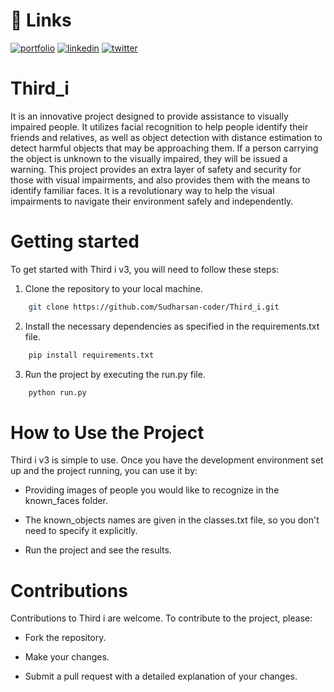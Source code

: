 # 🔗 Links

[![portfolio](https://img.shields.io/badge/my_portfolio-000?style=for-the-badge&logo=ko-fi&logoColor=white)](https://sudharsan22.wordpress.com/)          [![linkedin](https://img.shields.io/badge/linkedin-0A66C2?style=for-the-badge&logo=linkedin&logoColor=white)](https://www.linkedin.com/in/sudharsan-k-2a2763232/)     [![twitter](https://img.shields.io/badge/twitter-1DA1F2?style=for-the-badge&logo=twitter&logoColor=white)](https://twitter.com/Sudharsan220103)

# Third_i 
It is an innovative project designed to provide assistance to visually impaired people. It utilizes facial recognition to help people identify their friends and relatives, as well as object detection with distance estimation to detect harmful objects that may be approaching them. If a person carrying the object is unknown to the visually impaired, they will be issued a warning. This project provides an extra layer of safety and security for those with visual impairments, and also provides them with the means to identify familiar faces. It is a revolutionary way to help the visual impairments to navigate their environment safely and independently.

# Getting started

To get started with Third i v3, you will need to follow these steps:

  1. Clone the repository to your local machine.
```bash
    git clone https://github.com/Sudharsan-coder/Third_i.git
```
  2. Install the necessary dependencies as specified in the requirements.txt file.
```bash
    pip install requirements.txt
```
  3. Run the project by executing the run.py file.
```bash
    python run.py
```

# How to Use the Project

Third i v3 is simple to use. Once you have the development environment set up and the project running, you can use it by:

  - Providing images of people you would like to recognize in the known_faces folder.

  - The known_objects names are given in the classes.txt file, so you don't need to specify it explicitly.

  - Run the project and see the results.


# Contributions

Contributions to Third i are welcome. To contribute to the project, please:

  - Fork the repository.

  - Make your changes.

  - Submit a pull request with a detailed explanation of your changes.
